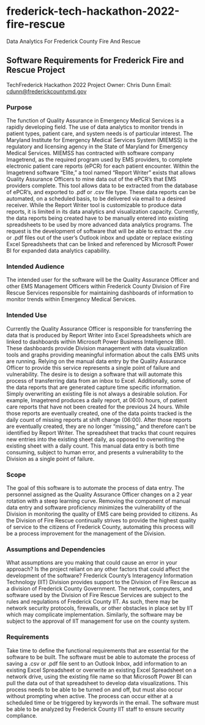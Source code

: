 # frederick-tech-hackathon-2022-fire-rescue
Data Analytics For Frederick County Fire And Rescue

## Software Requirements for Frederick Fire and Rescue Project
TechFrederick Hackathon 2022
Project Owner: Chris Dunn
Email: cdunn@frederickcountymd.gov

### Purpose
The function of Quality Assurance in Emergency Medical Services is a rapidly developing field.  The use of data analytics to monitor trends in patient types, patient care, and system needs is of particular interest.  The Maryland Institute for Emergency Medical Services System (MIEMSS) is the regulatory and licensing agency in the State of Maryland for Emergency Medical Services.  MIEMSS has contracted with software company Imagetrend, as the required program used by EMS providers, to complete electronic patient care reports (ePCR) for each patient encounter.  Within the Imagetrend software “Elite,” a tool named “Report Writer” exists that allows Quality Assurance Officers to mine data out of the ePCR’s that EMS providers complete.  This tool allows data to be extracted from the database of ePCR’s, and exported to .pdf or .csv file type.  These data reports can be automated, on a scheduled basis, to be delivered via email to a desired receiver. While the Report Writer tool is customizable to produce data reports, it is limited in its data analytics and visualization capacity.  Currently, the data reports being created have to be manually entered into existing spreadsheets to be used by more advanced data analytics programs.  The request is the development of software that will be able to extract the .csv or .pdf files out of the user’s Outlook inbox and update or replace existing Excel Spreadsheets that can be linked and referenced by Microsoft Power BI for expanded data analytics capability.

### Intended Audience
The intended user for the software will be the Quality Assurance Officer and other EMS Management Officers within Frederick County Division of Fire Rescue Services responsible for maintaining dashboards of information to monitor trends within Emergency Medical Services.

### Intended Use
Currently the Quality Assurance Officer is responsible for transferring the data that is produced by Report Writer into Excel Spreadsheets which are linked to dashboards within Microsoft Power Business Intelligence (BI).  These dashboards provide Division management with data visualization tools and graphs providing meaningful information about the calls EMS units are running.  Relying on the manual data entry by the Quality Assurance Officer to provide this service represents a single point of failure and vulnerability.  The desire is to design a software that will automate this process of transferring data from an inbox to Excel.  Additionally, some of the data reports that are generated capture time specific information.  Simply overwriting an existing file is not always a desirable solution.  For example, Imagetrend produces a daily report, at 06:00 hours, of patient care reports that have not been created for the previous 24 hours.  While those reports are eventually created, one of the data points tracked is the daily count of missing reports at shift change (06:00).  After those reports are eventually created, they are no longer “missing,” and therefore can’t be identified by Report Writer. The spreadsheet that tracks that count requires new entries into the existing sheet daily, as opposed to overwriting the existing sheet with a daily count.  This manual data entry is both time consuming, subject to human error, and presents a vulnerability to the Division as a single point of failure.

### Scope
The goal of this software is to automate the process of data entry.  The personnel assigned as the Quality Assurance Officer changes on a 2 year rotation with a steep learning curve.  Removing the component of manual data entry and software proficiency minimizes the vulnerability of the Division in monitoring the quality of EMS care being provided to citizens.  As the Division of Fire Rescue continually strives to provide the highest quality of service to the citizens of Frederick County, automating this process will be a process improvement for the management of the Division.

### Assumptions and Dependencies
What assumptions are you making that could cause an error in your approach? Is the project reliant on any other factors that could affect the development of the software?
Frederick County’s Interagency Information Technology (IIT) Division provides support to the Division of Fire Rescue as a division of Frederick County Government.  The network, computers, and software used by the Division of Fire Rescue Services are subject to the rules and regulations of Frederick County IIT.  As such, there may be network security protocols, firewalls, or other obstacles in place set by IIT which may complicate implementation.  Similarly, the software may be subject to the approval of IIT management for use on the county system.

### Requirements
Take time to define the functional requirements that are essential for the software to be built.
The software must be able to automate the process of saving a .csv or .pdf file sent to an Outlook Inbox, add information to an existing Excel Spreadsheet or overwrite an existing Excel Spreadsheet on a network drive, using the existing file name so that Microsoft Power BI can pull the data out of that spreadsheet to develop data visualizations.  This process needs to be able to be turned on and off, but must also occur without prompting when active.  The process can occur either at a scheduled time or be triggered by keywords in the email.  The software must be able to be analyzed by Frederick County IIT staff to ensure security compliance.
